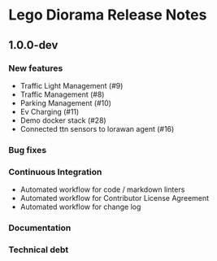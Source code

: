 # Lego Diorama Release Notes

## 1.0.0-dev

### New features

- Traffic Light Management (#9)
- Traffic Management (#8)
- Parking Management (#10)
- Ev Charging (#11)
- Demo docker stack (#28)
- Connected ttn sensors to lorawan agent (#16)

### Bug fixes

### Continuous Integration

- Automated workflow for code / markdown linters
- Automated workflow for Contributor License Agreement
- Automated workflow for change log

### Documentation

### Technical debt
